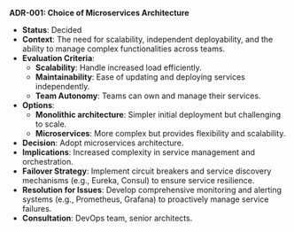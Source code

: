 

 **ADR-001: Choice of Microservices Architecture**
   - **Status**: Decided
   - **Context**: The need for scalability, independent deployability, and the ability to manage complex functionalities across teams.
   - **Evaluation Criteria**: 
     - **Scalability**: Handle increased load efficiently.
     - **Maintainability**: Ease of updating and deploying services independently.
     - **Team Autonomy**: Teams can own and manage their services.
   - **Options**: 
     - **Monolithic architecture**: Simpler initial deployment but challenging to scale.
     - **Microservices**: More complex but provides flexibility and scalability.
   - **Decision**: Adopt microservices architecture.
   - **Implications**: Increased complexity in service management and orchestration.
   - **Failover Strategy**: Implement circuit breakers and service discovery mechanisms (e.g., Eureka, Consul) to ensure service resilience.
   - **Resolution for Issues**: Develop comprehensive monitoring and alerting systems (e.g., Prometheus, Grafana) to proactively manage service failures.
   - **Consultation**: DevOps team, senior architects.


